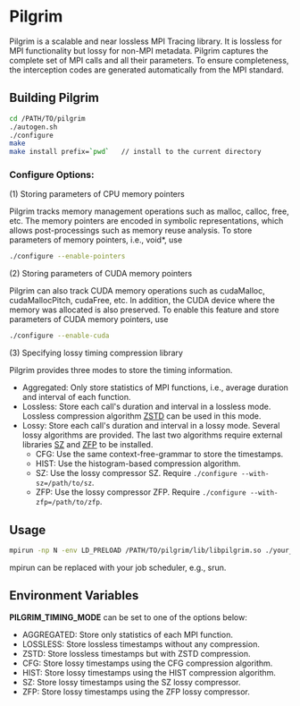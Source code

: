# Pilgrim

Pilgrim is a scalable and near lossless MPI Tracing library.
It is lossless for MPI functionality but lossy for non-MPI metadata.
Pilgrim captures the complete set of MPI calls and all their parameters.
To ensure completeness, the interception codes are generated automatically from the MPI standard.


## Building Pilgrim
```bash
cd /PATH/TO/pilgrim
./autogen.sh
./configure
make
make install prefix=`pwd`   // install to the current directory
```

### Configure Options:

(1) Storing parameters of CPU memory pointers

Pilgrim tracks memory management operations such as malloc, calloc, free, etc. 
The memory pointers are encoded in symbolic representations, which allows post-processings such as memory reuse analysis.
To store parameters of memory pointers, i.e., void*, use
```bash
./configure --enable-pointers
```

(2) Storing parameters of CUDA memory pointers

Pilgrim can also track CUDA memory operations such as cudaMalloc, cudaMallocPitch, cudaFree, etc.
In addition, the CUDA device where the memory was allocated is also preserved.
To enable this feature and store parameters of CUDA memory pointers, use
```bash
./configure --enable-cuda
```

(3) Specifying lossy timing compression library

Pilgrim provides three modes to store the timing information.
- Aggregated: Only store statistics of MPI functions, i.e., average duration and interval of each function.
- Lossless: Store each call's duration and interval in a lossless mode. Lossless compression algorithm [ZSTD](https://facebook.github.io/zstd/) can be used in this mode.
- Lossy: Store each call's duration and interval in a lossy mode. Several lossy algorithms are provided.
  The last two algorithms require external libraries [SZ](https://github.com/szcompressor/SZ) and [ZFP](https://github.com/szcompressor/SZ) to be installed.
  - CFG: Use the same context-free-grammar to store the timestamps.
  - HIST: Use the histogram-based compression algorithm.
  - SZ: Use the lossy compressor SZ. Require `./configure --with-sz=/path/to/sz`.
  - ZFP: Use the lossy compressor ZFP. Require `./configure --with-zfp=/path/to/zfp`.


## Usage
```bash
mpirun -np N -env LD_PRELOAD /PATH/TO/pilgrim/lib/libpilgrim.so ./your_app
```
mpirun can be replaced with your job scheduler, e.g., srun.


## Environment Variables

**PILGRIM_TIMING_MODE** can be set to one of the options below:
 - AGGREGATED: Store only statistics of each MPI function.
 - LOSSLESS: Store lossless timestamps without any compression.
 - ZSTD: Store lossless timestamps but with ZSTD compression.
 - CFG: Store lossy timestamps using the CFG compression algorithm.
 - HIST: Store lossy timestamps using the HIST compression algorithm.
 - SZ: Store lossy timestamps using the SZ lossy compressor.
 - ZFP: Store lossy timestamps using the ZFP lossy compressor.
